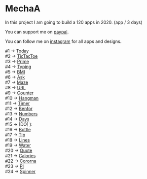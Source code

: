 # MechaA
In this project I am going to build a 120 apps in 2020. (app / 3 days)

You can support me on [paypal](https://www.paypal.me/mechashadow/).<br/>

You can follow me on [instagram](https://www.instagram.com/mechashadowtech/) for all apps and designs.<br/>

#1 -> [Today](https://github.com/mechashadowx/Today-1)
<br/>
#2 -> [TicTacToe](https://github.com/mechashadowx/TicTacToe-2)
<br/>
#3 -> [Prime](https://github.com/mechashadowx/Prime-3)
<br/>
#4 -> [Typing](https://github.com/mechashadowx/Typing-4)
<br/>
#5 -> [BMI](https://github.com/mechashadowx/BMI-5)
<br/>
#6 -> [Ask](https://github.com/mechashadowx/Ask-6)
<br/>
#7 -> [Maze](https://github.com/mechashadowx/Maze-7)
<br/>
#8 -> [URL](https://github.com/mechashadowx/URL-8)
<br/>
#9 -> [Counter](https://github.com/mechashadowx/Counter-9)
<br/>
#10 -> [Hangman](https://github.com/mechashadowx/Hangman-10)
<br/>
#11 -> [Timer](https://github.com/mechashadowx/Timer-11)
<br/>
#12 -> [Benfor](https://github.com/mechashadowx/Benford-12)
<br/>
#13 -> [Numbers](https://github.com/mechashadowx/Numbers-13)
<br/>
#14 -> [Days](https://github.com/mechashadowx/Days-14)
<br/>
#15 -> [DO] ):
<br/>
#16 -> [Bottle](https://github.com/mechashadowx/Bottle-16)
<br/>
#17 -> [Tip](https://github.com/mechashadowx/Tip-17)
<br/>
#18 -> [Lines](https://github.com/mechashadowx/Lines-18)
<br/>
#19 -> [Water](https://github.com/mechashadowx/Water-19)
<br/>
#20 -> [Quote](https://github.com/mechashadowx/Quote-20)
<br/>
#21 -> [Calories](https://github.com/mechashadowx/Calories-21)
<br/>
#22 -> [Cororna](https://github.com/mechashadowx/Corona-22)
<br/>
#23 -> [PI](https://github.com/mechashadowx/PI-23)
<br/>
#24 -> [Spinner](https://github.com/mechashadowx/Spinner-24)
<br/>
